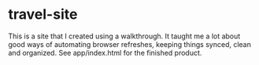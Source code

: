 # travel-site
This is a site that I created using a walkthrough. It taught me a lot about good ways of automating browser refreshes, keeping things synced, clean and organized. 
See 
app/index.html
for the finished product.
